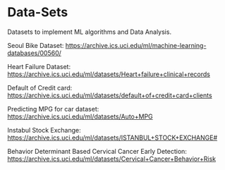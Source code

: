 # Data-Sets
Datasets to implement ML algorithms and Data Analysis.

Seoul Bike Dataset:
https://archive.ics.uci.edu/ml/machine-learning-databases/00560/

Heart Failure Dataset:
https://archive.ics.uci.edu/ml/datasets/Heart+failure+clinical+records

Default of Credit card:
https://archive.ics.uci.edu/ml/datasets/default+of+credit+card+clients

Predicting MPG for car dataset:
https://archive.ics.uci.edu/ml/datasets/Auto+MPG

Instabul Stock Exchange:
https://archive.ics.uci.edu/ml/datasets/ISTANBUL+STOCK+EXCHANGE#

Behavior Determinant Based Cervical Cancer Early Detection:
https://archive.ics.uci.edu/ml/datasets/Cervical+Cancer+Behavior+Risk
